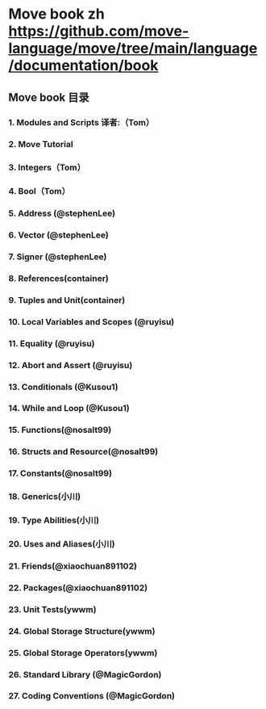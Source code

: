 
# Move book zh https://github.com/move-language/move/tree/main/language/documentation/book

## Move book 目录

### 1. Modules and Scripts  译者:（Tom）

### 2. Move Tutorial

### 3. Integers（Tom）

### 4. Bool（Tom）

### 5. Address (@stephenLee)

### 6. Vector (@stephenLee)

### 7. Signer (@stephenLee)

### 8. References(container)

### 9. Tuples and Unit(container)

### 10. Local Variables and Scopes (@ruyisu)

### 11. Equality (@ruyisu)

### 12. Abort and Assert (@ruyisu)

### 13. Conditionals (@Kusou1)

### 14. While and Loop (@Kusou1)

### 15. Functions(@nosalt99)

### 16. Structs and Resource(@nosalt99)

### 17. Constants(@nosalt99)

### 18. Generics(小川)

### 19. Type Abilities(小川)

### 20. Uses and Aliases(小川)

### 21. Friends(@xiaochuan891102)

### 22. Packages(@xiaochuan891102)

### 23. Unit Tests(ywwm)

### 24. Global Storage Structure(ywwm)

### 25. Global Storage Operators(ywwm)

### 26. Standard Library (@MagicGordon)

### 27. Coding Conventions (@MagicGordon)
